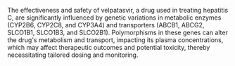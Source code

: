 The effectiveness and safety of velpatasvir, a drug used in treating hepatitis C, are significantly influenced by genetic variations in metabolic enzymes (CYP2B6, CYP2C8, and CYP3A4) and transporters (ABCB1, ABCG2, SLCO1B1, SLCO1B3, and SLCO2B1). Polymorphisms in these genes can alter the drug's metabolism and transport, impacting its plasma concentrations, which may affect therapeutic outcomes and potential toxicity, thereby necessitating tailored dosing and monitoring.